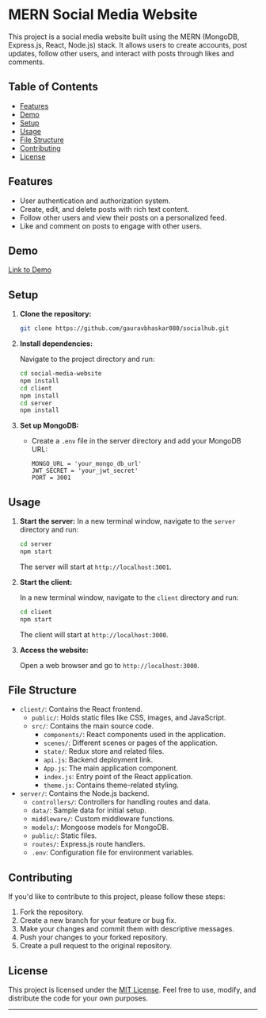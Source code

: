 # MERN Social Media Website

This project is a social media website built using the MERN (MongoDB, Express.js, React, Node.js) stack. It allows users to create accounts, post updates, follow other users, and interact with posts through likes and comments.

## Table of Contents
- [Features](#features)
- [Demo](#demo)
- [Setup](#setup)
- [Usage](#usage)
- [File Structure](#file-structure)
- [Contributing](#contributing)
- [License](#license)

## Features

- User authentication and authorization system.
- Create, edit, and delete posts with rich text content.
- Follow other users and view their posts on a personalized feed.
- Like and comment on posts to engage with other users.

## Demo

[Link to Demo](https://your-demo-link.com)

## Setup

1. **Clone the repository:**

   ```bash
   git clone https://github.com/gauravbhaskar080/socialhub.git
   ```

2. **Install dependencies:**

   Navigate to the project directory and run:

   ```bash
   cd social-media-website
   npm install
   cd client
   npm install
   cd server
   npm install
   ```

3. **Set up MongoDB:**

   - Create a `.env` file in the server directory and add your MongoDB URL:

     ```
     MONGO_URL = 'your_mongo_db_url'
     JWT_SECRET = 'your_jwt_secret'
     PORT = 3001
     ```


## Usage

1. **Start the server:**
   In a new terminal window, navigate to the `server` directory and run:
   ```bash
   cd server
   npm start
   ```

   The server will start at `http://localhost:3001`.

2. **Start the client:**

   In a new terminal window, navigate to the `client` directory and run:

   ```bash
   cd client
   npm start
   ```

   The client will start at `http://localhost:3000`.

3. **Access the website:**

   Open a web browser and go to `http://localhost:3000`.

## File Structure

- `client/`: Contains the React frontend.
  - `public/`: Holds static files like CSS, images, and JavaScript.
  - `src/`: Contains the main source code.
    - `components/`: React components used in the application.
    - `scenes/`: Different scenes or pages of the application.
    - `state/`: Redux store and related files.
    - `api.js`: Backend deployment link.
    - `App.js`: The main application component.
    - `index.js`: Entry point of the React application.
    - `theme.js`: Contains theme-related styling.
- `server/`: Contains the Node.js backend.
  - `controllers/`: Controllers for handling routes and data.
  - `data/`: Sample data for initial setup.
  - `middleware/`: Custom middleware functions.
  - `models/`: Mongoose models for MongoDB.
  - `public/`: Static files.
  - `routes/`: Express.js route handlers.
  - `.env`: Configuration file for environment variables.

## Contributing

If you'd like to contribute to this project, please follow these steps:

1. Fork the repository.
2. Create a new branch for your feature or bug fix.
3. Make your changes and commit them with descriptive messages.
4. Push your changes to your forked repository.
5. Create a pull request to the original repository.

## License

This project is licensed under the [MIT License](LICENSE). Feel free to use, modify, and distribute the code for your own purposes.

---
